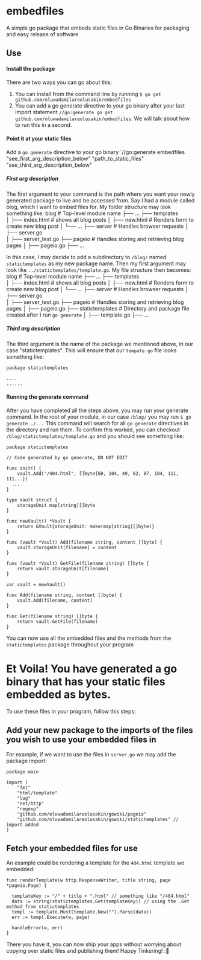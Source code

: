 # embedfiles

A simple go package that embeds static files in Go Binaries for packaging and easy release of software

## Use
#### Install the package
There are two ways you can go about this:
1. You can install from the command line by running `$ go get github.com/oluwadamilareolusakin/embedfiles`
2. You can add a go generate directive to your go binary after your last import statement `//go:generate go get github.com/oluwadamilareolusakin/embedfiles`. We will talk about how to run this in a second.

#### Point it at your static files
Add a `go generate` directive to your go binary `//go:generate embedfiles "see_first_arg_description_below" "path_to_static_files" "see_third_arg_description_below"

##### First arg description
The first argument to your command is the path where you want your newly generated package to live and be accessed from. Say I had a module called blog, which I want to embed files for. My folder structure may look something like:
blog                          # Top-level module name
├── ...
├── templates                 
│   ├── index.html            # shows all blog posts
│   ├── new.html              # Renders form to create new blog post
│   └── ...
├── server                    # Handles browser requests
│   ├── server.go        
│   ├── server_test.go 
├── pageio                    # Handles storing and retrieving blog pages
│   ├── pageio.go
├── ...

In this case, I may decide to add a subdirectory to `/blog/` named `statictemplates` as my new package name. Then my first argument may look like `../statictemplates/template.go`. My file structure then becomes:
blog                          # Top-level module name
├── ...
├── templates                 
│   ├── index.html            # shows all blog posts
│   ├── new.html              # Renders form to create new blog post
│   └── ...
├── server                    # Handles browser requests
│   ├── server.go        
│   ├── server_test.go 
├── pageio                    # Handles storing and retrieving blog pages
│   ├── pageio.go
├── statictemplates           # Directory and package file created after I run `go generate`
│   ├── template.go
├── ...

##### Third arg description
The third argument is the name of the package we mentioned above, in our case "statictemplates". This will ensure that our `tempate.go` file looks something like:

```
package statictemplates

....
......
```

#### Running the generate command
After you have completed all the steps above, you may run your generate command. In the root of your module, in our case `/blog/` you may run `$ go generate ./...`
This command will search for all `go generate` directives in the directory and run them. To confirm this worked, you can checkout `/blog/statictemplates/template.go` and you should see something like:

```
package statictemplates

// Code generated by go generate, DO NOT EDIT

func init() {
	vault.Add("/404.html", []byte{60, 104, 49, 62, 87, 104, 111, 111...})
  ...
}

type Vault struct {
	storageUnit map[string][]byte
}

func newVault() *Vault {
	return &Vault{storageUnit: make(map[string][]byte)}
}

func (vault *Vault) Add(filename string, content []byte) {
	vault.storageUnit[filename] = content
}

func (vault *Vault) GetFile(filename string) []byte {
	return vault.storageUnit[filename]
}

var vault = newVault()

func Add(filename string, content []byte) {
	vault.Add(filename, content)
}

func Get(filename string) []byte {
	return vault.GetFile(filename)
}
```
You can now use all the embedded files and the methods from the `statictemplates` package throughout your program

# Et Voila! You have generated a go binary that has your static files embedded as bytes. 

To use these files in your program, follow this steps:

## Add your new package to the imports of the files you wish to use your embedded files in

For example, if we want to use the files in `server.go` we may add the package import:
```
package main

import (
	"fmt"
	"html/template"
	"log"
	"net/http"
    "regexp"
	"github.com/oluwadamilareolusakin/gowiki/pageio"
	"github.com/oluwadamilareolusakin/gowiki/statictemplates" // import added
)
```
## Fetch your embedded files for use
An example could be rendering a template for the `404.html` template we embedded:

```
func renderTemplate(w http.ResponseWriter, title string, page *pageio.Page) {

  templateKey := "/" + title + ".html" // something like "/404.html"
  data := string(statictemplates.Get(templateKey)) // using the .Get method from statictemplates
  templ := template.Must(template.New("").Parse(data))
  err := templ.Execute(w, page)

  handleError(w, err)
}
```

There you have it, you can now ship your apps without worrying about copying over static files and publishing them! Happy Tinkering! :🚀 
